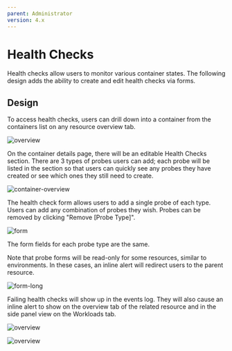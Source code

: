 ```yaml
---
parent: Administrator
version: 4.x
---
```


# Health Checks

Health checks allow users to monitor various container states. The following design adds the ability to create and edit health checks via forms.

## Design

To access health checks, users can drill down into a container from the containers list on any resource overview tab.

![overview](img/C1.png)

On the container details page, there will be an editable Health Checks section. There are 3 types of probes users can add; each probe will be listed in the section so that users can quickly see any probes they have created or see which ones they still need to create.

![container-overview](img/C2.png)

The health check form allows users to add a single probe of each type. Users can add any combination of probes they wish. Probes can be removed by clicking "Remove [Probe Type]".

![form](img/C3.png)

The form fields for each probe type are the same.

Note that probe forms will be read-only for some resources, similar to environments. In these cases, an inline alert will redirect users to the parent resource.

![form-long](img/C4.png)

Failing health checks will show up in the events log. They will also cause an inline alert to show on the overview tab of the related resource and in the side panel view on the Workloads tab.

![overview](img/overview.png)

![overview](img/overview-panel.png)
